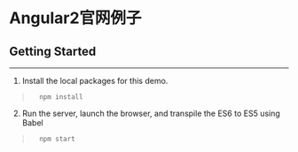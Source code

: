 # Angular2官网例子

## Getting Started
---

1. Install the local packages for this demo.

>       npm install
2. Run the server, launch the browser, and transpile the ES6 to ES5 using Babel

>       npm start